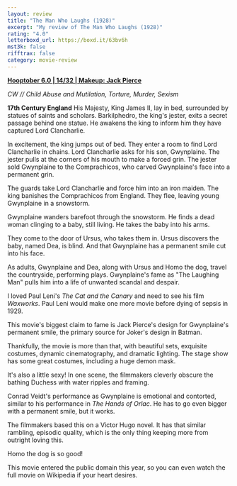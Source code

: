 ```yaml
---
layout: review
title: "The Man Who Laughs (1928)"
excerpt: "My review of The Man Who Laughs (1928)"
rating: "4.0"
letterboxd_url: https://boxd.it/63bv6h
mst3k: false
rifftrax: false
category: movie-review
---
```


<b><a href="https://boxd.it/pPVYg/detail" rel="nofollow">Hooptober 6.0 | 14/32 | Makeup: Jack Pierce</a></b>

<i>CW // Child Abuse and Mutilation, Torture, Murder, Sexism</i>

<b>17th Century England</b>
His Majesty, King James II, lay in bed, surrounded by statues of saints and scholars. Barkilphedro, the king's jester, exits a secret passage behind one statue. He awakens the king to inform him they have captured Lord Clancharlie.

In excitement, the king jumps out of bed. They enter a room to find Lord Clancharlie in chains. Lord Clancharlie asks for his son, Gwynplaine. The jester pulls at the corners of his mouth to make a forced grin. The jester sold Gwynplaine to the Comprachicos, who carved Gwynplaine's face into a permanent grin.

The guards take Lord Clancharlie and force him into an iron maiden. The king banishes the Comprachicos from England. They flee, leaving young Gwynplaine in a snowstorm.

Gwynplaine wanders barefoot through the snowstorm. He finds a dead woman clinging to a baby, still living. He takes the baby into his arms.

They come to the door of Ursus, who takes them in. Ursus discovers the baby, named Dea, is blind. And that Gwynplaine has a permanent smile cut into his face.

As adults, Gwynplaine and Dea, along with Ursus and Homo the dog, travel the countryside, performing plays. Gwynplaine's fame as "The Laughing Man" pulls him into a life of unwanted scandal and despair.

I loved Paul Leni's <i>The Cat and the Canary</i> and need to see his film <i>Waxworks</i>. Paul Leni would make one more movie before dying of sepsis in 1929.

This movie's biggest claim to fame is Jack Pierce's design for Gwynplaine's permanent smile, the primary source for Joker's design in Batman.

Thankfully, the movie is more than that, with beautiful sets, exquisite costumes, dynamic cinematography, and dramatic lighting. The stage show has some great costumes, including a huge demon mask.

It's also a little sexy! In one scene, the filmmakers cleverly obscure the bathing Duchess with water ripples and framing.

Conrad Veidt's performance as Gwynplaine is emotional and contorted, similar to his performance in <i>The Hands of Orlac</i>. He has to go even bigger with a permanent smile, but it works.

The filmmakers based this on a Victor Hugo novel. It has that similar rambling, episodic quality, which is the only thing keeping more from outright loving this.

Homo the dog is so good!

This movie entered the public domain this year, so you can even watch the full movie on Wikipedia if your heart desires.
